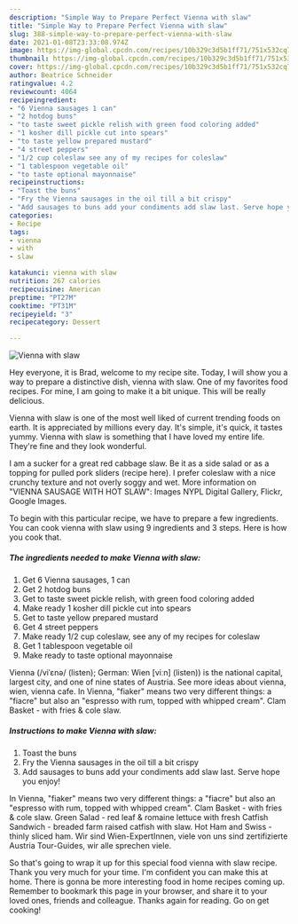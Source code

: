 ```yaml
---
description: "Simple Way to Prepare Perfect Vienna with slaw"
title: "Simple Way to Prepare Perfect Vienna with slaw"
slug: 388-simple-way-to-prepare-perfect-vienna-with-slaw
date: 2021-01-08T23:33:08.974Z
image: https://img-global.cpcdn.com/recipes/10b329c3d5b1ff71/751x532cq70/vienna-with-slaw-recipe-main-photo.jpg
thumbnail: https://img-global.cpcdn.com/recipes/10b329c3d5b1ff71/751x532cq70/vienna-with-slaw-recipe-main-photo.jpg
cover: https://img-global.cpcdn.com/recipes/10b329c3d5b1ff71/751x532cq70/vienna-with-slaw-recipe-main-photo.jpg
author: Beatrice Schneider
ratingvalue: 4.2
reviewcount: 4064
recipeingredient:
- "6 Vienna sausages 1 can"
- "2 hotdog buns"
- "to taste sweet pickle relish with green food coloring added"
- "1 kosher dill pickle cut into spears"
- "to taste yellow prepared mustard"
- "4 street peppers"
- "1/2 cup coleslaw see any of my recipes for coleslaw"
- "1 tablespoon vegetable oil"
- "to taste optional mayonnaise"
recipeinstructions:
- "Toast the buns"
- "Fry the Vienna sausages in the oil till a bit crispy"
- "Add sausages to buns add your condiments add slaw last. Serve hope you enjoy!"
categories:
- Recipe
tags:
- vienna
- with
- slaw

katakunci: vienna with slaw 
nutrition: 267 calories
recipecuisine: American
preptime: "PT27M"
cooktime: "PT31M"
recipeyield: "3"
recipecategory: Dessert

---
```



![Vienna with slaw](https://img-global.cpcdn.com/recipes/10b329c3d5b1ff71/751x532cq70/vienna-with-slaw-recipe-main-photo.jpg)

Hey everyone, it is Brad, welcome to my recipe site. Today, I will show you a way to prepare a distinctive dish, vienna with slaw. One of my favorites food recipes. For mine, I am going to make it a bit unique. This will be really delicious.

Vienna with slaw is one of the most well liked of current trending foods on earth. It is appreciated by millions every day. It's simple, it's quick, it tastes yummy. Vienna with slaw is something that I have loved my entire life. They're fine and they look wonderful.

I am a sucker for a great red cabbage slaw. Be it as a side salad or as a topping for pulled pork sliders (recipe here). I prefer coleslaw with a nice crunchy texture and not overly soggy and wet. More information on &#34;VIENNA SAUSAGE WITH HOT SLAW&#34;: Images NYPL Digital Gallery, Flickr, Google Images.


To begin with this particular recipe, we have to prepare a few ingredients. You can cook vienna with slaw using 9 ingredients and 3 steps. Here is how you cook that.

<!--inarticleads1-->

##### The ingredients needed to make Vienna with slaw:

1. Get 6 Vienna sausages, 1 can
1. Get 2 hotdog buns
1. Get to taste sweet pickle relish, with green food coloring added
1. Make ready 1 kosher dill pickle cut into spears
1. Get to taste yellow prepared mustard
1. Get 4 street peppers
1. Make ready 1/2 cup coleslaw, see any of my recipes for coleslaw
1. Get 1 tablespoon vegetable oil
1. Make ready to taste optional mayonnaise


Vienna (/viˈɛnə/ (listen); German: Wien [viːn] (listen)) is the national capital, largest city, and one of nine states of Austria. See more ideas about vienna, wien, vienna cafe. In Vienna, &#34;fiaker&#34; means two very different things: a &#34;fiacre&#34; but also an &#34;espresso with rum, topped with whipped cream&#34;. Clam Basket - with fries &amp; cole slaw. 

<!--inarticleads2-->

##### Instructions to make Vienna with slaw:

1. Toast the buns
1. Fry the Vienna sausages in the oil till a bit crispy
1. Add sausages to buns add your condiments add slaw last. Serve hope you enjoy!


In Vienna, &#34;fiaker&#34; means two very different things: a &#34;fiacre&#34; but also an &#34;espresso with rum, topped with whipped cream&#34;. Clam Basket - with fries &amp; cole slaw. Green Salad - red leaf &amp; romaine lettuce with fresh Catfish Sandwich - breaded farm raised catfish with slaw. Hot Ham and Swiss - thinly sliced ham. Wir sind Wien-ExpertInnen, viele von uns sind zertifizierte Austria Tour-Guides, wir alle sprechen viele. 

So that's going to wrap it up for this special food vienna with slaw recipe. Thank you very much for your time. I'm confident you can make this at home. There is gonna be more interesting food in home recipes coming up. Remember to bookmark this page in your browser, and share it to your loved ones, friends and colleague. Thanks again for reading. Go on get cooking!
